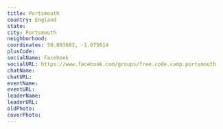 ```yaml
---
title: Portsmouth
country: England
state: 
city: Portsmouth
neighborhood: 
coordinates: 50.803683, -1.075614
plusCode:
socialName: Facebook
socialURL: https://www.facebook.com/groups/free.code.camp.portsmouth
chatName:
chatURL:
eventName:
eventURL:
leaderName:
leaderURL:
oldPhoto: 
coverPhoto:
---
```

